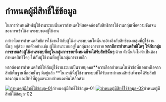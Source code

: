 # กำหนดผู้มีสิทธิ์ใช้ข้อมูล

ในการกำหนดสิทธิผู้ใช้งานระบบนั้นควรกำหนดให้สอดคล้องกับสิทธิการใช้งานกลุ่มเพื่อความชัดเจนของการเข้าใช้งานระบบของผู้ใช้งาน

กล่าวคือการกำหนดสิทธิการใช้งานให้กับผู้ใช้งานระบบคนใดนั้นจะอ้างอิงกับสิทธิของกลุ่มที่ผู้ใช้งานนั้นๆ
อยู่ด้วย ยกตัวอย่างเช่น ผู้ใช้งานระบบอยู่ในกลุ่มของการขาย
**หากมีการกำหนดสิทธิใดๆ
ให้กับกลุ่มการขายแล้วผู้ใช้งานระบบที่อยู่ในกลุ่มการขายทั้งหมดก็จะได้รับสิทธินั้นๆ**
ด้วย ดังนั้นจึงไม่จำเป็นต้องกำหนดสิทธิใดๆ
ให้กับผู้ใช้งานที่อยู่ในกลุ่มการขายอีก

หากต้องการกำหนดสิทธิให้กับผู้ใช้งานระบบเป็นรายบุคคล**ควรเลือกกำหนดในหัวข้อที่นอกเหนือจากสิทธิพื้นฐานที่กลุ่มนั้นๆ
มีอยู่แล้ว
**ในกรณีนี้ผู้ใช้งานระบบที่ได้รับการกำหนดสิทธิเพิ่มจะได้รับสิทธิของกลุ่ม
และสิทธิที่ผู้ดูแลระบบกำหนดเพิ่มให้อีกด้วย

[![กำหนดผู้มีสิทธิ์ใช้ข้อมูล-01](http://www.smlaccount.com/manual/wp-content/uploads/2017/11/กำหนดผู้มีสิทธิ์ใช้ข้อมูล-01.jpg)](http://www.smlaccount.com/manual/wp-content/uploads/2017/11/กำหนดผู้มีสิทธิ์ใช้ข้อมูล-01.jpg)กำหนดผู้มีสิทธิ์ใช้ข้อมูล-01
[![กำหนดผู้มีสิทธิ์ใช้ข้อมูล-02](http://www.smlaccount.com/manual/wp-content/uploads/2017/11/กำหนดผู้มีสิทธิ์ใช้ข้อมูล-02.jpg)](http://www.smlaccount.com/manual/wp-content/uploads/2017/11/กำหนดผู้มีสิทธิ์ใช้ข้อมูล-02.jpg)กำหนดผู้มีสิทธิ์ใช้ข้อมูล-02





